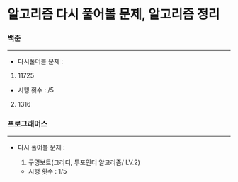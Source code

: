 # 알고리즘 다시 풀어볼 문제, 알고리즘 정리 

### 백준
-----
- 다시풀어볼 문제 : 

1. 11725
  - 시행 횟수 :  /5
2. 1316

### 프로그래머스
____

- 다시 풀어볼 문제 : 

  1. 구명보트(그리디, 투포인터 알고리즘/ LV.2) 
    - 시행 횟수 : 1/5
